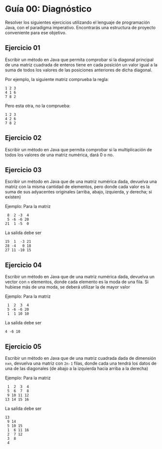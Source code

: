 # Guía 00: Diagnóstico

Resolver los siguientes ejercicios utilizando el lenguaje de programación Java, con el paradigma imperativo.
Encontrarás una estructura de proyecto conveniente para ese objetivo.

## Ejercicio 01

Escribir un método en Java que permita comprobar si la diagonal principal de una matriz cuadrada de enteros tiene en cada posición un valor igual a la suma de todos los valores de las posiciones anteriores de dicha diagonal. 

Por ejemplo, la siguiente matriz comprueba la regla:

```
1 2 3
4 1 6
7 8 2
```

Pero esta otra, no la comprueba:

```
1 2 3
4 2 6
7 8 2
```

## Ejercicio 02

Escribir un método en Java que permita comprobar si la multiplicación de todos los valores de una matriz numérica, dará 0 o no.

## Ejercicio 03

Escribir un método en Java que de una matriz numérica dada, devuelva una matriz con la misma cantidad de elementos, pero donde cada valor es la suma de sus adyacentes originales (arriba, abajo, izquierda, y derecha; si existen)

Ejemplo:
Para la matriz

```
 8  2 -3  4
 5 -6 -6 20
21  1 -5  0
```

La salida debe ser

```
15  1  -3 21
28 -4   0 18
27 11 -10 15
```

## Ejercicio 04

Escribir un método en Java que de una matriz numérica dada, devuelva un vector con `n` elementos, donde cada elemento es la moda de una fila. Si hubiese más de una moda, se deberá utilizar la de mayor valor

Ejemplo:
Para la matriz

```
 1  2  3  4
 5 -6 -6 20
 1  1 10 10
```

La salida debe ser

```
4 -6 10
```

## Ejercicio 05

Escribir un método en Java que de una matriz cuadrada dada de dimensión `nxn`, devuelva una matriz con `2n-1` filas, donde cada una tendrá los datos de una de las diagonales (de abajo a la izquierda hacia arriba a la derecha)

Ejemplo:
Para la matriz

```
 1  2  3  4
 5  6  7  8
 9 10 11 12
13 14 15 16
```

La salida debe ser

```
13
 9 14
 5 10 15
 1  6 11 16
 2  7 12
 3  8
 4
```
